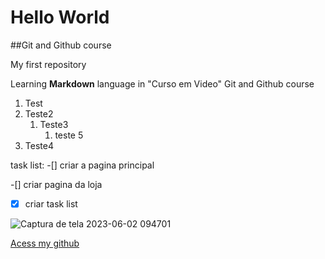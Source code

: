 # Hello World
 ##Git and Github course

 My first repository

 Learning **Markdown** language in "Curso em Video" Git and Github course

 1. Test
 2. Teste2
    1. Teste3
       1. teste 5
 999. Teste4

      
task list:
-[] criar a pagina principal

-[] criar pagina da loja

-[x] criar task list


![Captura de tela 2023-06-02 094701](https://github.com/BatistaDvp/Hello-World/assets/121643484/8c82d8c3-5276-4853-996f-c8a226f65eb2)

[Acess my github](https://BatistaDvp.github.io)
